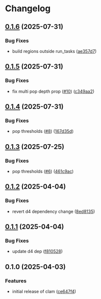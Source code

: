 # Changelog

## [0.1.6](https://github.com/cademirch/clam/compare/v0.1.5...v0.1.6) (2025-07-31)


### Bug Fixes

* build regions outside run_tasks ([ae357d7](https://github.com/cademirch/clam/commit/ae357d7d932bc08af0d3816a2da097909413a851))

## [0.1.5](https://github.com/cademirch/clam/compare/v0.1.4...v0.1.5) (2025-07-31)


### Bug Fixes

* fix multi pop depth prop ([#10](https://github.com/cademirch/clam/issues/10)) ([c349aa2](https://github.com/cademirch/clam/commit/c349aa288131b6403ae98c92b2c23afc40f935ab))

## [0.1.4](https://github.com/cademirch/clam/compare/v0.1.3...v0.1.4) (2025-07-31)


### Bug Fixes

* pop thresholds ([#8](https://github.com/cademirch/clam/issues/8)) ([167d35d](https://github.com/cademirch/clam/commit/167d35d20492ba5348dc8403bc6b5c095314fc8f))

## [0.1.3](https://github.com/cademirch/clam/compare/v0.1.2...v0.1.3) (2025-07-25)


### Bug Fixes

* pop thresholds ([#6](https://github.com/cademirch/clam/issues/6)) ([461c9ac](https://github.com/cademirch/clam/commit/461c9ac966df9f7dec67b8daa8450304d32bb2aa))

## [0.1.2](https://github.com/cademirch/clam/compare/v0.1.1...v0.1.2) (2025-04-04)


### Bug Fixes

* revert d4 dependency change ([8ed8135](https://github.com/cademirch/clam/commit/8ed8135657c0c17ac650de7ed210d1eab88913a7))

## [0.1.1](https://github.com/cademirch/clam/compare/v0.1.0...v0.1.1) (2025-04-04)


### Bug Fixes

* update d4 dep ([f810528](https://github.com/cademirch/clam/commit/f81052895cb6be0d52699485d687124643472e34))

## 0.1.0 (2025-04-03)


### Features

* initial release of clam ([ce647f4](https://github.com/cademirch/clam/commit/ce647f40c10e166104b4237e7c751c24cf1847c9))
